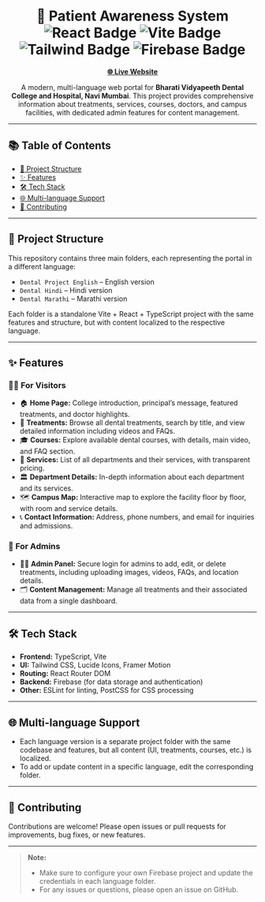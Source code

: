 <h1 align="center">
  🦷 Patient Awareness System  
  <br />
  <img src="https://img.shields.io/badge/React-61DAFB?style=for-the-badge&logo=react&logoColor=black" alt="React Badge" />
  <img src="https://img.shields.io/badge/Vite-646CFF?style=for-the-badge&logo=vite&logoColor=white" alt="Vite Badge" />
  <img src="https://img.shields.io/badge/Tailwind_CSS-38BDF8?style=for-the-badge&logo=tailwind-css&logoColor=white" alt="Tailwind Badge" />
  <img src="https://img.shields.io/badge/Firebase-FFCA28?style=for-the-badge&logo=firebase&logoColor=black" alt="Firebase Badge" />
</h1>

<p align="center">
  <a href="https://dental-learning.netlify.app" target="_blank"><strong>🌐 Live Website</strong></a>
</p>

<p align="center">
  A modern, multi-language web portal for <strong>Bharati Vidyapeeth Dental College and Hospital, Navi Mumbai</strong>.  
  This project provides comprehensive information about treatments, services, courses, doctors, and campus facilities,  
  with dedicated admin features for content management.
</p>

---

## 📚 Table of Contents

- [📁 Project Structure](#project-structure)
- [✨ Features](#features)
- [🛠️ Tech Stack](#tech-stack)
- [🌐 Multi-language Support](#multi-language-support)
- [🤝 Contributing](#contributing)

---

## 📁 Project Structure

This repository contains three main folders, each representing the portal in a different language:

- `Dental Project English` – English version  
- `Dental Hindi` – Hindi version  
- `Dental Marathi` – Marathi version

Each folder is a standalone Vite + React + TypeScript project with the same features and structure, but with content localized to the respective language.

---

## ✨ Features

### 🧑‍💼 For Visitors

- 🏠 **Home Page:** College introduction, principal’s message, featured treatments, and doctor highlights.  
- 🦷 **Treatments:** Browse all dental treatments, search by title, and view detailed information including videos and FAQs.  
- 🎓 **Courses:** Explore available dental courses, with details, main video, and FAQ section.  
- 🏥 **Services:** List of all departments and their services, with transparent pricing.  
- 🏛️ **Department Details:** In-depth information about each department and its services.  
- 🗺️ **Campus Map:** Interactive map to explore the facility floor by floor, with room and service details.  
- 📞 **Contact Information:** Address, phone numbers, and email for inquiries and admissions.

### 🔐 For Admins

- 🧑‍⚕️ **Admin Panel:** Secure login for admins to add, edit, or delete treatments, including uploading images, videos, FAQs, and location details.  
- 🗂️ **Content Management:** Manage all treatments and their associated data from a single dashboard.

---

## 🛠️ Tech Stack

- **Frontend:** TypeScript, Vite  
- **UI:** Tailwind CSS, Lucide Icons, Framer Motion  
- **Routing:** React Router DOM  
- **Backend:** Firebase (for data storage and authentication)  
- **Other:** ESLint for linting, PostCSS for CSS processing

---

## 🌐 Multi-language Support

- Each language version is a separate project folder with the same codebase and features, but all content (UI, treatments, courses, etc.) is localized.  
- To add or update content in a specific language, edit the corresponding folder.

---

## 🤝 Contributing

Contributions are welcome! Please open issues or pull requests for improvements, bug fixes, or new features.

---

> **Note:**  
> - Make sure to configure your own Firebase project and update the credentials in each language folder.  
> - For any issues or questions, please open an issue on GitHub.
